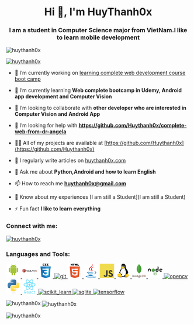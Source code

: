 <h1 align="center">Hi 👋, I'm HuyThanh0x</h1>
<h3 align="center">I am a student in Computer Science major from VietNam.I like to learn mobile development</h3>

<p align="left"> <img src="https://komarev.com/ghpvc/?username=huythanh0x&label=Profile%20views&color=0e75b6&style=flat" alt="huythanh0x" /> </p>

<p align="left"> <a href="https://github.com/ryo-ma/github-profile-trophy"><img src="https://github-profile-trophy.vercel.app/?username=huythanh0x" alt="huythanh0x" /></a> </p>

- 🔭 I’m currently working on [learning complete web development course boot camp](https://github.com/Huythanh0x/complete-web-from-dr-angela)

- 🌱 I’m currently learning **Web complete bootcamp in Udemy, Android app development and Computer Vision**

- 👯 I’m looking to collaborate with **other developer who are interested in Computer Vision and Android App**

- 🤝 I’m looking for help with **https://github.com/Huythanh0x/complete-web-from-dr-angela**

- 👨‍💻 All of my projects are available at [https://github.com/Huythanh0x](https://github.com/Huythanh0x)

- 📝 I regularly write articles on [huythanh0x.com](huythanh0x.com)

- 💬 Ask me about **Python,Android and how to learn English**

- 📫 How to reach me **huythanh0x@gmail.com**

- 📄 Know about my experiences [I am still a Student](I am still a Student)

- ⚡ Fun fact **I like to learn everything**

<h3 align="left">Connect with me:</h3>
<p align="left">
<a href="https://fb.com/huythanh0x" target="blank">
<img text-align="center" src="https://scontent.fsgn2-5.fna.fbcdn.net/v/t1.6435-9/fr/cp0/e15/q65/92012711_648901239242667_8712733951875088384_n.jpg?_nc_cat=109&ccb=1-3&_nc_sid=85a577&efg=eyJpIjoidCJ9&_nc_ohc=WQrfyVGoHHUAX8rgkhD&_nc_ht=scontent.fsgn2-5.fna&tp=14&oh=8fbb0d31bd47ebd4531bae8e4af72d5d&oe=60B7E7F4" alt="huythanh0x" height="30" width="40" /></a>
</p>

<h3 align="left">Languages and Tools:</h3>
<p align="left"> <a href="https://developer.android.com" target="_blank"> <img src="https://raw.githubusercontent.com/devicons/devicon/master/icons/android/android-original-wordmark.svg" alt="android" width="40" height="40"/> </a> <a href="https://angular.io" target="_blank"> <img src="https://raw.githubusercontent.com/devicons/devicon/master/icons/angularjs/angularjs-original-wordmark.svg" alt="angularjs" width="40" height="40"/> </a> <a href="https://www.w3schools.com/css/" target="_blank"> <img src="https://raw.githubusercontent.com/devicons/devicon/master/icons/css3/css3-original-wordmark.svg" alt="css3" width="40" height="40"/> </a> <a href="https://git-scm.com/" target="_blank"> <img src="https://www.vectorlogo.zone/logos/git-scm/git-scm-icon.svg" alt="git" width="40" height="40"/> </a> <a href="https://www.w3.org/html/" target="_blank"> <img src="https://raw.githubusercontent.com/devicons/devicon/master/icons/html5/html5-original-wordmark.svg" alt="html5" width="40" height="40"/> </a> <a href="https://www.java.com" target="_blank"> <img src="https://raw.githubusercontent.com/devicons/devicon/master/icons/java/java-original.svg" alt="java" width="40" height="40"/> </a> <a href="https://developer.mozilla.org/en-US/docs/Web/JavaScript" target="_blank"> <img src="https://raw.githubusercontent.com/devicons/devicon/master/icons/javascript/javascript-original.svg" alt="javascript" width="40" height="40"/> </a> <a href="https://www.linux.org/" target="_blank"> <img src="https://raw.githubusercontent.com/devicons/devicon/master/icons/linux/linux-original.svg" alt="linux" width="40" height="40"/> </a> <a href="https://www.mongodb.com/" target="_blank"> <img src="https://raw.githubusercontent.com/devicons/devicon/master/icons/mongodb/mongodb-original-wordmark.svg" alt="mongodb" width="40" height="40"/> </a> <a href="https://nodejs.org" target="_blank"> <img src="https://raw.githubusercontent.com/devicons/devicon/master/icons/nodejs/nodejs-original-wordmark.svg" alt="nodejs" width="40" height="40"/> </a> <a href="https://opencv.org/" target="_blank"> <img src="https://www.vectorlogo.zone/logos/opencv/opencv-icon.svg" alt="opencv" width="40" height="40"/> </a> <a href="https://www.python.org" target="_blank"> <img src="https://raw.githubusercontent.com/devicons/devicon/master/icons/python/python-original.svg" alt="python" width="40" height="40"/> </a> <a href="https://reactjs.org/" target="_blank"> <img src="https://raw.githubusercontent.com/devicons/devicon/master/icons/react/react-original-wordmark.svg" alt="react" width="40" height="40"/> </a> <a href="https://scikit-learn.org/" target="_blank"> <img src="https://upload.wikimedia.org/wikipedia/commons/0/05/Scikit_learn_logo_small.svg" alt="scikit_learn" width="40" height="40"/> </a> <a href="https://www.sqlite.org/" target="_blank"> <img src="https://www.vectorlogo.zone/logos/sqlite/sqlite-icon.svg" alt="sqlite" width="40" height="40"/> </a> <a href="https://www.tensorflow.org" target="_blank"> <img src="https://www.vectorlogo.zone/logos/tensorflow/tensorflow-icon.svg" alt="tensorflow" width="40" height="40"/> </a> </p>

<p><img align="left" src="https://github-readme-stats.vercel.app/api/top-langs?username=huythanh0x&show_icons=true&locale=en&layout=compact" alt="huythanh0x" /></p>

<p>&nbsp;<img align="center" src="https://github-readme-stats.vercel.app/api?username=huythanh0x&show_icons=true&locale=en" alt="huythanh0x" /></p>

<p><img align="center" src="https://github-readme-streak-stats.herokuapp.com/?user=huythanh0x&" alt="huythanh0x" /></p>

